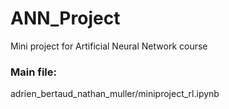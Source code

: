 # ANN_Project
Mini project for Artificial Neural Network course

### Main file:
adrien_bertaud_nathan_muller/miniproject_rl.ipynb

